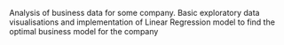Analysis of business data for some company. 
Basic exploratory data visualisations and implementation of Linear Regression model to find the optimal business model for the company
